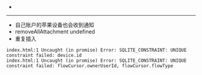 
* 

----

* 自己账户的苹果设备也会收到通知
* removeAllAttachment undefined
* 重复插入
```
index.html:1 Uncaught (in promise) Error: SQLITE_CONSTRAINT: UNIQUE constraint failed: device.id
index.html:1 Uncaught (in promise) Error: SQLITE_CONSTRAINT: UNIQUE constraint failed: flowCursor.ownerUserId, flowCursor.flowType
```
